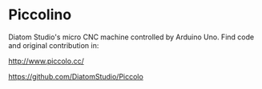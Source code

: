 # Piccolino
 Diatom Studio's micro CNC machine controlled by Arduino Uno.
 Find code and original contribution in:
 
 http://www.piccolo.cc/
 
 https://github.com/DiatomStudio/Piccolo
